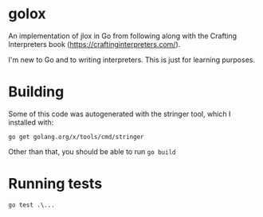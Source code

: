 # golox
An implementation of jlox in Go from following along with the Crafting Interpreters book (https://craftinginterpreters.com/).

I'm new to Go and to writing interpreters. This is just for learning purposes.


# Building
Some of this code was autogenerated with the stringer tool, which I installed with:

```
go get golang.org/x/tools/cmd/stringer
```

Other than that, you should be able to run `go build`

# Running tests

```
go test .\...
```
